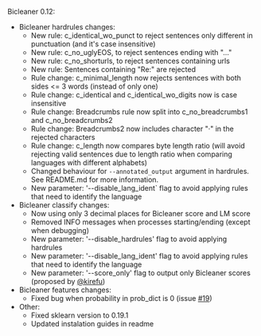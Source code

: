 Bicleaner 0.12:

* Bicleaner hardrules changes:
  * New rule: c_identical_wo_punct to reject sentences only different in punctuation (and it's case insensitive)
  * New rule: c_no_uglyEOS, to reject sentences ending with "..."
  * New rule: c_no_shorturls, to reject sentences containing urls
  * New rule:  Sentences containing "Re:" are rejected
  * Rule change: c_minimal_length now rejects sentences with both sides <= 3 words (instead of only one)
  * Rule change: c_identical and c_identical_wo_digits now is case insensitive
  * Rule change: Breadcrumbs rule now split into c_no_breadcrumbs1 and c_no_breadcrumbs2
  * Rule change: Breadcrumbs2 now includes character "·" in the rejected characters
  * Rule change: c_length now compares byte length ratio (will avoid rejecting valid sentences due to length ratio when comparing languages with different alphabets)
  * Changed behaviour for `--annotated_output` argument in hardrules. See README.md for more information.
  * New parameter: '--disable_lang_ident` flag to avoid applying rules that need to identify the language
* Bicleaner classify changes:  
  * Now using only 3 decimal places for Bicleaner score and LM score
  * Removed INFO messages when processes starting/ending (except when debugging)
  * New parameter: '--disable_hardrules' flag to avoid applying hardrules
  * New parameter: '--disable_lang_ident' flag to avoid applying rules that need to identify the language
  * New parameter: '--score_only' flag to output only Bicleaner scores (proposed by [@kirefu](https://github.com/kirefu))
* Bicleaner features changes:
  * Fixed bug when probability in prob_dict is 0 (issue [#19](https://github.com/bitextor/bicleaner/issues/19))
* Other:
  * Fixed sklearn version to 0.19.1
  * Updated instalation guides in readme
